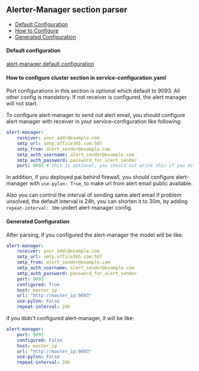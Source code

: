 ## Alerter-Manager section parser

- [Default Configuration](#D_Config)
- [How to Configure](#HT_Config)
- [Generated Configuration](#G_Config)

#### Default configuration <a name="D_Config"></a>

[alert-manager default configuration](alert-manager.yaml)

#### How to configure cluster section in service-configuration.yaml <a name="HT_Config"></a>

Port configurations in this section is optional which default to 9093. All other config is mandatory. If not receiver is configured, the alert manager will not start.

To configure alert-manager to send out alert email, you should configure alert manager with receiver in your service-configuration like following:
```yaml
alert-manager:
    receiver: your_addr@example.com
    smtp_url: smtp.office365.com:587
    smtp_from: alert_sender@example.com
    smtp_auth_username: alert_sender@example.com
    smtp_auth_password: password_for_alert_sender
    port: 9093 # this is optional, you should not write this if you do not want to change the port alert-manager is listening on
```

In addition, if you deployed pai behind firewall, you should configure alert-manager with `use-pylon: True`, to make url from alert email public available.

Also you can control the interval of sending same alert email if problem unsolved, the default interval is 24h, you can shorten it to 30m, by adding `repeat-interval: 30m` undert alert-manager config.

#### Generated Configuration <a name="G_Config"></a>

After parsing, if you configured the alert-manager the model will be like:
```yaml
alert-manager:
    receiver: your_addr@example.com
    smtp_url: smtp.office365.com:587
    smtp_from: alert_sender@example.com
    smtp_auth_username: alert_sender@example.com
    smtp_auth_password: password_for_alert_sender
    port: 9093
    configured: True
    host: master_ip
    url: "http://master_ip:9093"
    use-pylon: False
    repeat-interval: 24h
```

if you didn't configured alert-manager, it will be like:
```yaml
alert-manager:
    port: 9093
    configured: False
    host: master_ip
    url: "http://master_ip:9093"
    use-pylon: False
    repeat-interval: 24h
```
